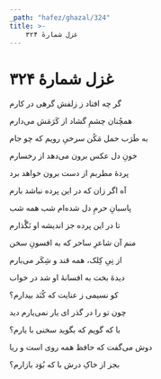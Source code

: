 ```yaml
---
_path: "hafez/ghazal/324"
title: >-
    غزل شمارهٔ ۳۲۴
---
```

# غزل شمارهٔ ۳۲۴

<div class="b" id="bn1"><div class="m1"><p>گر چه افتاد ز زلفش گرهی در کارم</p></div>
<div class="m2"><p>همچُنان چشمِ گشاد از کَرَمَش می‌دارم</p></div></div>
<div class="b" id="bn2"><div class="m1"><p>به طَرَب حمل مَکُن سرخیِ رویم که چو جام</p></div>
<div class="m2"><p>خونِ دل عکس برون می‌دهد از رخسارم</p></div></div>
<div class="b" id="bn3"><div class="m1"><p>پردهٔ مطربم از دست برون خواهد برد</p></div>
<div class="m2"><p>آه اگر زان که در این پرده نباشد بارم</p></div></div>
<div class="b" id="bn4"><div class="m1"><p>پاسبانِ حرمِ دل شده‌ام شب همه شب</p></div>
<div class="m2"><p>تا در این پرده جز اندیشه او نَگْذارم</p></div></div>
<div class="b" id="bn5"><div class="m1"><p>منم آن شاعرِ ساحر که به افسونِ سخن</p></div>
<div class="m2"><p>از نِیِ کِلک، همه قند و شِکَر می‌بارم</p></div></div>
<div class="b" id="bn6"><div class="m1"><p>دیدهٔ بخت به افسانهٔ او شد در خواب</p></div>
<div class="m2"><p>کو نسیمی ز عنایت که کُنَد بیدارم؟</p></div></div>
<div class="b" id="bn7"><div class="m1"><p>چون تو را در گذر ای یار نمی‌یارم دید</p></div>
<div class="m2"><p>با که گویم که بگوید سخنی با یارم؟</p></div></div>
<div class="b" id="bn8"><div class="m1"><p>دوش می‌گفت که حافظ همه روی است و ریا</p></div>
<div class="m2"><p>بجز از خاکِ درش با که بُوَد بازارم؟</p></div></div>

